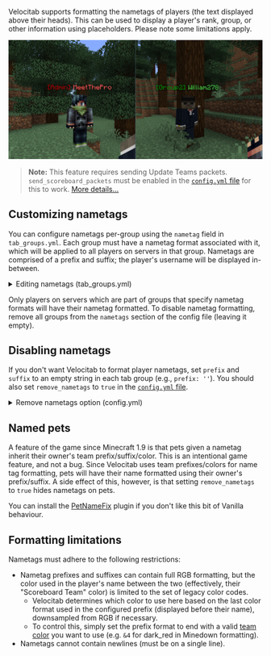 Velocitab supports formatting the nametags of players (the text displayed above their heads). This can be used to display a player's rank, group, or other information using placeholders. Please note some limitations apply.

![Nametags being updated by Velocitab in-game](https://raw.githubusercontent.com/WiIIiam278/Velocitab/master/images/nametags.png)

> **Note:** This feature requires sending Update Teams packets. `send_scoreboard_packets` must be enabled in the [`config.yml` file](config-file) for this to work. [More details...](sorting#compatibility-issues)

## Customizing nametags
You can configure nametags per-group using the `nametag` field in `tab_groups.yml`. Each group must have a nametag format associated with it, which will be applied to all players on servers in that group. Nametags are comprised of a prefix and suffix; the player's username will be displayed in-between.

<details>
<summary>Editing nametags (tab_groups.yml)</summary>

```yaml
nametag:
  prefix: '&f%prefix%'
  suffix: '&f%suffix%'
```
</details>

Only players on servers which are part of groups that specify nametag formats will have their nametag formatted. To disable nametag formatting, remove all groups from the `nametags` section of the config file (leaving it empty).

## Disabling nametags
If you don't want Velocitab to format player nametags, set `prefix` and `suffix` to an empty string in each tab group (e.g., `prefix: ''`). You should also set `remove_nametags` to `true` in the [`config.yml` file](config-file).

<details>
<summary>Remove nametags option (config.yml)</summary>

```yaml
remove_nametags: true
```
</details>

## Named pets
A feature of the game since Minecraft 1.9 is that pets given a nametag inherit their owner's team prefix/suffix/color. This is an intentional game feature, and not a bug. Since Velocitab uses team prefixes/colors for name tag formatting, pets will have their name formatted using their owner's prefix/suffix. A side effect of this, however, is that setting `remove_nametags` to `true` hides nametags on pets.

You can install the [PetNameFix](https://www.spigotmc.org/resources/petnamefix.109466/) plugin if you don't like this bit of Vanilla behaviour.

## Formatting limitations
Nametags must adhere to the following restrictions:
* Nametag prefixes and suffixes can contain full RGB formatting, but the color used in the player's name between the two (effectively, their "Scoreboard Team" color) is limited to the set of legacy color codes.
  * Velocitab determines which color to use here based on the last color format used in the configured prefix (displayed before their name), downsampled from RGB if necessary.
  * To control this, simply set the prefix format to end with a valid [team color](https://wiki.vg/Text_formatting#Colors) you want to use (e.g. `&4` for dark_red in Minedown formatting).
* Nametags cannot contain newlines (must be on a single line).
